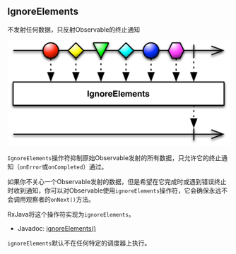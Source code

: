

## IgnoreElements

不发射任何数据，只反射Observable的终止通知

![ignoreElements](../images/operators/ignoreElements.c.png)

`IgnoreElements`操作符抑制原始Observable发射的所有数据，只允许它的终止通知（`onError`或`onCompleted`）通过。

如果你不关心一个Observable发射的数据，但是希望在它完成时或遇到错误终止时收到通知，你可以对Observable使用`ignoreElements`操作符，它会确保永远不会调用观察者的`onNext()`方法。

RxJava将这个操作符实现为`ignoreElements`。

* Javadoc: [ignoreElements()](http://reactivex.io/RxJava/javadoc/rx/Observable.html#ignoreElements())

`ignoreElements`默认不在任何特定的调度器上执行。
